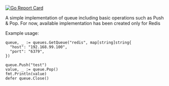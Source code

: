 [![Go Report Card](https://goreportcard.com/badge/github.com/andrzejewsky/go-queue)](https://goreportcard.com/report/github.com/andrzejewsky/go-queue)

A simple implementation of queue including basic operations such as Push & Pop.
For now, available implementation has been created only for Redis

Example usage:
```
queue, _ := queues.GetQueue("redis", map[string]string{
  "host": "192.168.99.100",
  "port": "6379",
})

queue.Push("test")
value, _ := queue.Pop()
fmt.Println(value)
defer queue.Close()
```
